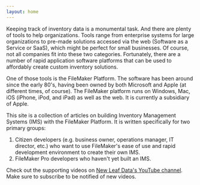 ```yaml
---
layout: home
---
```

Keeping track of inventory data is a monumental task.  And there are plenty of tools to help organizations.  Tools range from enterprise systems for large organizations to pre-made solutions accessed via the web (Software as a Service or SaaS), which might be perfect for small businesses.  Of course, not all companies fit into these two categories.  Fortunately, there are a number of rapid application software platforms that can be used to affordably create custom inventory solutions.
    
One of those tools is the FileMaker Platform.  The software has been around since the early 80's, having been owned by both Microsoft and Apple (at different times, of course).  The FileMaker platform runs on Windows, Mac, iOS (iPhone, iPod, and iPad) as well as the web.  It is currently a subsidiary of Apple.
    
    
This site is a collection of articles on building Inventory Management Systems (IMS) with the FileMaker Platform.  It is written specifically for two primary groups:
    
1. Citizen developers (e.g. business owner, operations manager, IT director, etc.) who want to use FileMaker's ease of use and rapid development environment to create their own IMS.
2. FileMaker Pro developers who haven't yet built an IMS.
        
Check out the supporting videos on [New Leaf Data's YouTube channel](https://www.youtube.com/user/NewLeafData).  Make sure to subscribe to be notified of new videos.
